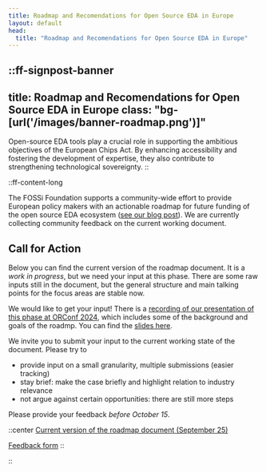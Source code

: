 ```yaml
---
title: Roadmap and Recomendations for Open Source EDA in Europe
layout: default
head:
  title: "Roadmap and Recomendations for Open Source EDA in Europe"
---
```


::ff-signpost-banner
---
title: Roadmap and Recomendations for Open Source EDA in Europe
class: "bg-[url('/images/banner-roadmap.png')]"
---
Open-source EDA tools play a crucial role in supporting the ambitious objectives of the European Chips Act. By enhancing accessibility and fostering the development of expertise, they also contribute to strengthening technological sovereignty.
::

::ff-content-long

The FOSSi Foundation supports a community-wide effort to provide European policy
makers with an actionable roadmap for future funding of the open source EDA
ecosystem ([see our blog post](/blog/2024-08-16-roadmap)). We are currently
collecting community feedback on the current working document.

## Call for Action

Below you can find the current version of the roadmap document. It is a *work in
progress*, but we need your input at this phase. There are some raw inputs still
in the document, but the general structure and main talking points for the focus
areas are stable now.

We would like to get your input! There is a [recording of our presentation of
this phase at ORConf 2024](https://youtu.be/GNBHe6HSCNs), which includes some of
the background and goals of the roadmp. You can find the [slides
here](https://drive.google.com/file/d/1c1SjOVsKGGEhfZ9z0O9kjgo5ILczMkSD/view?usp=sharing).

We invite you to submit your input to the current working state of the document.
Please try to
- provide input on a small granularity, multiple submissions (easier
tracking)
- stay brief: make the case briefly and highlight relation to industry relevance
- not argue against certain opportunities: there are still more steps

Please provide your feedback *before October 15*.

::center
[Current version of the roadmap document (September 25)](https://drive.google.com/file/d/1u8x5aIu15eAhqUlD6TiB2RjRKZDllb2q/view?usp=drive_link)

[Feedback form](https://forms.gle/L7NwW7z6uJAtTZZD6)
::

::